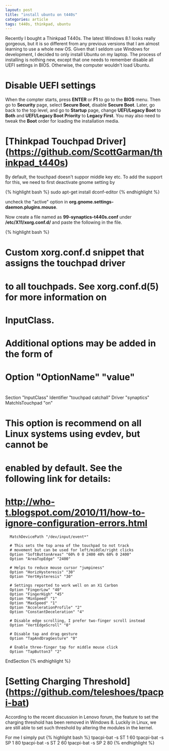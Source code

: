 ```yaml
---
layout: post
title: "install ubuntu on t440s"
categories: article
tags: t440s, thinkpad, ubuntu
---
```


Recently I bought a Thinkpad T440s. The latest Windows 8.1 looks really gorgeous, but it is so different from any previous versions that I am almost learning to use a whole new OS. Given that I seldom use Windows for development, I decided to only install Ubuntu on my laptop. The process of installing is nothing new, except that one needs to remember disable all UEFI settings in BIOS. Otherwise, the computer wouldn't load Ubuntu. 

# Disable UEFI settings

When the compter starts, press **ENTER** or **F1** to go to the **BIOS** menu. Then go to **Security** page, select **Secure Boot**, disable **Secure Boot**. Later, go back to the top level, and go to **Startup** page, change **UEFI/Legacy Boot** to **Both** and **UEFI/Legacy Boot Priority** to **Legacy First**. You may also need to tweak the **Boot** order for loading the installation media.

# [Thinkpad Touchpad Driver] (https://github.com/ScottGarman/thinkpad_t440s)
By default, the touchpad doesn't suppor middle key etc. To add the support for this, we need to first deactivate gnome setting by

{% highlight bash %}
sudo apt-get install dconf-editor
{% endhighlight %}

uncheck the "active" option in **org.gnome.settings-daemon.plugins.mouse**.

Now create a file named as **99-synaptics-t440s.conf** under **/etc/X11/xorg.conf.d/** and paste the following in the file.

{% highlight bash %}
# Custom xorg.conf.d snippet that assigns the touchpad driver
# to all touchpads. See xorg.conf.d(5) for more information on
# InputClass.
# Additional options may be added in the form of
#   Option "OptionName" "value"
#
Section "InputClass"
        Identifier "touchpad catchall"
        Driver "synaptics"
        MatchIsTouchpad "on"
# This option is recommend on all Linux systems using evdev, but cannot be
# enabled by default. See the following link for details:
# http://who-t.blogspot.com/2010/11/how-to-ignore-configuration-errors.html
      MatchDevicePath "/dev/input/event*"

      # This sets the top area of the touchpad to not track
      # movement but can be used for left/middle/right clicks
      Option "SoftButtonAreas" "60% 0 0 2400 40% 60% 0 2400"
      Option "AreaTopEdge" "2400"

      # Helps to reduce mouse cursor "jumpiness"
      Option "HorizHysteresis" "30"
      Option "VertHysteresis" "30"

      # Settings reported to work well on an X1 Carbon
      Option "FingerLow" "40"
      Option "FingerHigh" "45"
      Option "MinSpeed" "1"
      Option "MaxSpeed" "1"
      Option "AccelerationProfile" "2"
      Option "ConstantDeceleration" "4"

      # Disable edge scrolling, I prefer two-finger scroll instead
      Option "VertEdgeScroll" "0"

      # Disable tap and drag gesture
      Option "TapAndDragGesture" "0"

      # Enable three-finger tap for middle mouse click
      Option "TapButton3" "2"
EndSection
{% endhighlight %}

# [Setting Charging Threshold] (https://github.com/teleshoes/tpacpi-bat)

According to the recent discussion in Lenovo forum, the feature to set the charging threshold has been removed in Windows 8. Luckily in Linux, we are still able to set such threshold by altering the modules in the kernel. 

For me I simply put
{% highlight bash %}
tpacpi-bat -s ST 1 60
tpacpi-bat -s SP 1 80
tpacpi-bat -s ST 2 60
tpacpi-bat -s SP 2 80
{% endhighlight %}